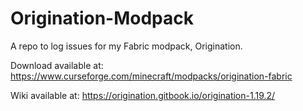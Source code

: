 # Origination-Modpack
A repo to log issues for my Fabric modpack, Origination. 

Download available at:
https://www.curseforge.com/minecraft/modpacks/origination-fabric

Wiki available at:
https://origination.gitbook.io/origination-1.19.2/
